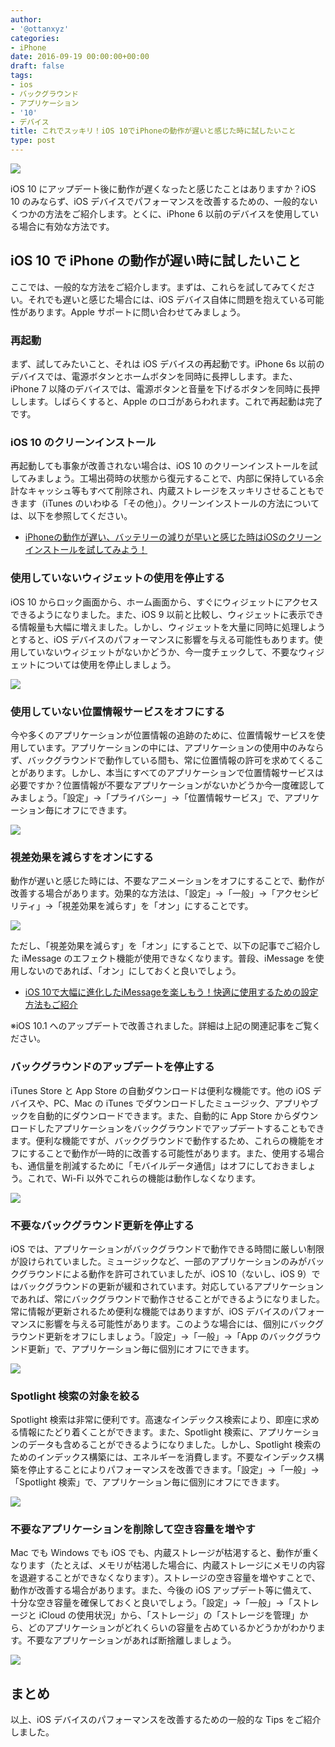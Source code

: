 ```yaml
---
author:
- '@ottanxyz'
categories:
- iPhone
date: 2016-09-19 00:00:00+00:00
draft: false
tags:
- ios
- バックグラウンド
- アプリケーション
- '10'
- デバイス
title: これでスッキリ！iOS 10でiPhoneの動作が遅いと感じた時に試したいこと
type: post
---
```


![](160919-57df527a6cf20.jpg)

iOS 10 にアップデート後に動作が遅くなったと感じたことはありますか？iOS 10 のみならず、iOS デバイスでパフォーマンスを改善するための、一般的ないくつかの方法をご紹介します。とくに、iPhone 6 以前のデバイスを使用している場合に有効な方法です。

## iOS 10 で iPhone の動作が遅い時に試したいこと

ここでは、一般的な方法をご紹介します。まずは、これらを試してみてください。それでも遅いと感じた場合には、iOS デバイス自体に問題を抱えている可能性があります。Apple サポートに問い合わせてみましょう。

### 再起動

まず、試してみたいこと、それは iOS デバイスの再起動です。iPhone 6s 以前のデバイスでは、電源ボタンとホームボタンを同時に長押しします。また、iPhone 7 以降のデバイスでは、電源ボタンと音量を下げるボタンを同時に長押しします。しばらくすると、Apple のロゴがあらわれます。これで再起動は完了です。

### iOS 10 のクリーンインストール

再起動しても事象が改善されない場合は、iOS 10 のクリーンインストールを試してみましょう。工場出荷時の状態から復元することで、内部に保持している余計なキャッシュ等もすべて削除され、内蔵ストレージをスッキリさせることもできます（iTunes のいわゆる「その他」）。クリーンインストールの方法については、以下を参照してください。

* [iPhoneの動作が遅い、バッテリーの減りが早いと感じた時はiOSのクリーンインストールを試してみよう！](/posts/2016/09/iphone-clean-install-4955/)

### 使用していないウィジェットの使用を停止する

iOS 10 からロック画面から、ホーム画面から、すぐにウィジェットにアクセスできるようになりました。また、iOS 9 以前と比較し、ウィジェットに表示できる情報量も大幅に増えました。しかし、ウィジェットを大量に同時に処理しようとすると、iOS デバイスのパフォーマンスに影響を与える可能性もあります。使用していないウィジェットがないかどうか、今一度チェックして、不要なウィジェットについては使用を停止しましょう。

![](160919-57df5282a9849.png)

### 使用していない位置情報サービスをオフにする

今や多くのアプリケーションが位置情報の追跡のために、位置情報サービスを使用しています。アプリケーションの中には、アプリケーションの使用中のみならず、バックグラウンドで動作している間も、常に位置情報の許可を求めてくることがあります。しかし、本当にすべてのアプリケーションで位置情報サービスは必要ですか？位置情報が不要なアプリケーションがないかどうか今一度確認してみましょう。「設定」→「プライバシー」→「位置情報サービス」で、アプリケーション毎にオフにできます。

![](160919-57df5287eaf6e.png)

### 視差効果を減らすをオンにする

動作が遅いと感じた時には、不要なアニメーションをオフにすることで、動作が改善する場合があります。効果的な方法は、「設定」→「一般」→「アクセシビリティ」→「視差効果を減らす」を「オン」にすることです。

![](160919-57df528caf68b.png)

ただし、「視差効果を減らす」を「オン」にすることで、以下の記事でご紹介した iMessage のエフェクト機能が使用できなくなります。普段、iMessage を使用しないのであれば、「オン」にしておくと良いでしょう。

* [iOS 10で大幅に進化したiMessageを楽しもう！快適に使用するための設定方法もご紹介](/posts/2016/09/ios10-imessage-enjoy-4939/)

※iOS 10.1 へのアップデートで改善されました。詳細は上記の関連記事をご覧ください。

### バックグラウンドのアップデートを停止する

iTunes Store と App Store の自動ダウンロードは便利な機能です。他の iOS デバイスや、PC、Mac の iTunes でダウンロードしたミュージック、アプリやブックを自動的にダウンロードできます。また、自動的に App Store からダウンロードしたアプリケーションをバックグラウンドでアップデートすることもできます。便利な機能ですが、バックグラウンドで動作するため、これらの機能をオフにすることで動作が一時的に改善する可能性があります。また、使用する場合も、通信量を削減するために「モバイルデータ通信」はオフにしておきましょう。これで、Wi-Fi 以外でこれらの機能は動作しなくなります。

![](160919-57df5292c2b6f.png)

### 不要なバックグラウンド更新を停止する

iOS では、アプリケーションがバックグラウンドで動作できる時間に厳しい制限が設けられていました。ミュージックなど、一部のアプリケーションのみがバックグラウンドによる動作を許可されていましたが、iOS 10（ないし、iOS 9）ではバックグラウンドの更新が緩和されています。対応しているアプリケーションであれば、常にバックグラウンドで動作させることができるようになりました。常に情報が更新されるため便利な機能ではありますが、iOS デバイスのパフォーマンスに影響を与える可能性があります。このような場合には、個別にバックグラウンド更新をオフにしましょう。「設定」→「一般」→「App のバックグラウンド更新」で、アプリケーション毎に個別にオフにできます。

![](160919-57df529899f61.png)

### Spotlight 検索の対象を絞る

Spotlight 検索は非常に便利です。高速なインデックス検索により、即座に求める情報にたどり着くことができます。また、Spotlight 検索に、アプリケーションのデータも含めることができるようになりました。しかし、Spotlight 検索のためのインデックス構築には、エネルギーを消費します。不要なインデックス構築を停止することによりパフォーマンスを改善できます。「設定」→「一般」→「Spotlight 検索」で、アプリケーション毎に個別にオフにできます。

![](160919-57df529f3100c.png)

### 不要なアプリケーションを削除して空き容量を増やす

Mac でも Windows でも iOS でも、内蔵ストレージが枯渇すると、動作が重くなります（たとえば、メモリが枯渇した場合に、内蔵ストレージにメモリの内容を退避することができなくなります）。ストレージの空き容量を増やすことで、動作が改善する場合があります。また、今後の iOS アップデート等に備えて、十分な空き容量を確保しておくと良いでしょう。「設定」→「一般」→「ストレージと iCloud の使用状況」から、「ストレージ」の「ストレージを管理」から、どのアプリケーションがどれくらいの容量を占めているかどうかがわかります。不要なアプリケーションがあれば断捨離しましょう。

![](160919-57df52a49b37f.png)

## まとめ

以上、iOS デバイスのパフォーマンスを改善するための一般的な Tips をご紹介しました。
